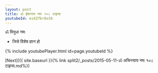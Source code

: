 ```yaml
---
layout: post
title: ॐ ईशानाय नमः १०८ टाइम्स
youtubeId: es4Zfbr6x5k
---
```

 
 
 ॐ विभुधा नमः  
 
 -  जिसे विशेष ज्ञान हो 
 
  
 
  
 
 
 
 
 
 


{% include youtubePlayer.html id=page.youtubeId %}
 
[Next]({{ site.baseurl }}{% link  split2/_posts/2015-05-11-ॐ अचिन्त्याय नमः १०८ टाइम्स.md%})
 
